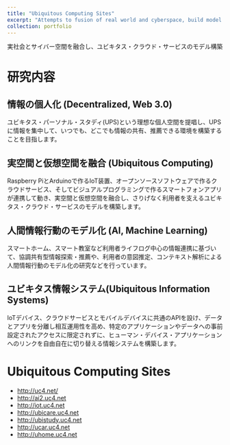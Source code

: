 ```yaml
---
title: "Ubiquitous Computing Sites"
excerpt: "Attempts to fusion of real world and cyberspace, build model of ubiquitous cloud service <br/><img src='/images/uc4.png'>"
collection: portfolio
---
```


実社会とサイバー空間を融合し、ユビキタス・クラウド・サービスのモデル構築

# 研究内容

## 情報の個人化 (Decentralized, Web 3.0)
ユビキタス・パーソナル・スタディ(UPS)という理想な個人空間を提唱し、UPSに情報を集中して、いつでも、どこでも情報の共有、推薦できる環境を構築することを目指します。

## 実空間と仮想空間を融合 (Ubiquitous Computing)
Raspberry PiとArduinoで作るIoT装置、オープンソースソフトウェアで作るクラウドサービス、そしてビジュアルプログラミングで作るスマートフォンアプリが連携して動き、実空間と仮想空間を融合し、さりげなく利用者を支えるユビキタス・クラウド・サービスのモデルを構築します。

## 人間情報行動のモデル化 (AI, Machine Learning)
スマートホーム、スマート教室など利用者ライフログ中心の情報連携に基づいて、協調共有型情報探索・推薦や、利用者の意図推定、コンテキスト解析による人間情報行動のモデル化の研究などを行っています。

## ユビキタス情報システム(Ubiquitous Information Systems)
IoTデバイス、クラウドサービスとモバイルデバイスに共通のAPIを設け、データとアプリを分離し相互運用性を高め、特定のアプリケーションやデータへの事前設定されたアクセスに限定されずに、ヒューマン・デバイス・アプリケーションへのリンクを自由自在に切り替える情報システムを構築します。

# Ubiquitous Computing Sites
* http://uc4.net/
* http://ai2.uc4.net
* http://iot.uc4.net
* http://ubicare.uc4.net
* http://ubistudy.uc4.net
* http://ucar.uc4.net
* http://uhome.uc4.net
